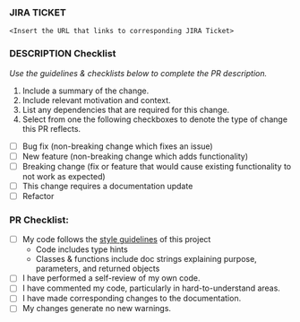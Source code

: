### JIRA TICKET
`<Insert the URL that links to corresponding JIRA Ticket>`

### DESCRIPTION Checklist
_Use the guidelines & checklists below to complete the PR description._
1. Include a summary of the change. 
2. Include relevant motivation and context. 
3. List any dependencies that are required for this change. 
4. Select from one the following checkboxes to denote the type of change this PR reflects.
  - [ ] Bug fix (non-breaking change which fixes an issue)
  - [ ] New feature (non-breaking change which adds functionality)
  - [ ] Breaking change (fix or feature that would cause existing functionality to not work as expected)
  - [ ] This change requires a documentation update
  - [ ] Refactor

### PR Checklist:
- [ ] My code follows the [style guidelines](https://gohypergiant.atlassian.net/wiki/spaces/DS/pages/2511208449/Code+Style+Guidelines#Python-Style-Guides-%26-Best-Practices) of this project
  * Code includes type hints
  * Classes & functions include doc strings explaining purpose, parameters, and returned objects
- [ ] I have performed a self-review of my own code.
- [ ] I have commented my code, particularly in hard-to-understand areas.
- [ ] I have made corresponding changes to the documentation.
- [ ] My changes generate no new warnings.